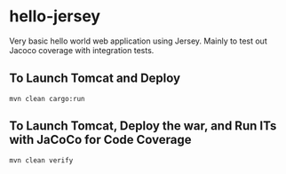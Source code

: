 # hello-jersey #
Very basic hello world web application using Jersey.  Mainly to test out Jacoco coverage with integration tests.

## To Launch Tomcat and Deploy ##
`mvn clean cargo:run`

## To Launch Tomcat, Deploy the war, and Run ITs with JaCoCo for Code Coverage ##
`mvn clean verify`
